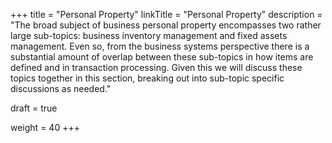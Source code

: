 +++
title = "Personal Property"
linkTitle = "Personal Property"
description = "The broad subject of business personal property encompasses two rather large sub-topics: business inventory management and fixed assets management.  Even so, from the business systems perspective there is a substantial amount of overlap between these sub-topics in how items are defined and in transaction processing.  Given this we will discuss these topics together in this section, breaking out into sub-topic specific discussions as needed."

draft = true

weight = 40
+++